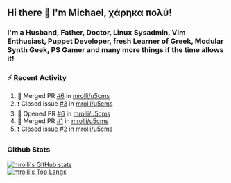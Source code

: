## Hi there 👋 I'm Michael, χάρηκα πολύ!

<!--
**mrolli/mrolli** is a ✨ _special_ ✨ repository because its `README.md` (this file) appears on your GitHub profile.

Here are some ideas to get you started:

- 🔭 I’m currently working on ...
- 🌱 I’m currently learning ...
- 👯 I’m looking to collaborate on ...
- 🤔 I’m looking for help with ...
- 💬 Ask me about ...
- 📫 How to reach me: ...
- 😄 Pronouns: ...
- ⚡ Fun fact: ...
-->

### I'm a Husband, Father, Doctor, Linux Sysadmin, Vim Enthusiast, Puppet Developer, fresh Learner of Greek, Modular Synth Geek, PS Gamer and many more things if the time allows it!

### :zap: Recent Activity

<!--START_SECTION:activity-->
1. 🎉 Merged PR [#6](https://github.com/mrolli/u5cms/pull/6) in [mrolli/u5cms](https://github.com/mrolli/u5cms)
2. ❗️ Closed issue [#3](https://github.com/mrolli/u5cms/issues/3) in [mrolli/u5cms](https://github.com/mrolli/u5cms)
3. 💪 Opened PR [#6](https://github.com/mrolli/u5cms/pull/6) in [mrolli/u5cms](https://github.com/mrolli/u5cms)
4. 🎉 Merged PR [#1](https://github.com/mrolli/u5cms/pull/1) in [mrolli/u5cms](https://github.com/mrolli/u5cms)
5. ❗️ Closed issue [#2](https://github.com/mrolli/u5cms/issues/2) in [mrolli/u5cms](https://github.com/mrolli/u5cms)
<!--END_SECTION:activity-->

### Github Stats
[![mrolli's GitHub stats](https://github-readme-stats.vercel.app/api?username=mrolli&count_private=true&show_icons=true&theme=onedark)](https://github.com/anuraghazra/github-readme-stats)  
[![mrolli's Top Langs](https://github-readme-stats.vercel.app/api/top-langs/?username=mrolli&count_private=true&theme=onedark&hide=c%2B%2B,c,html,cmake,makefile&layout=compact)](https://github.com/anuraghazra/github-readme-stats)
